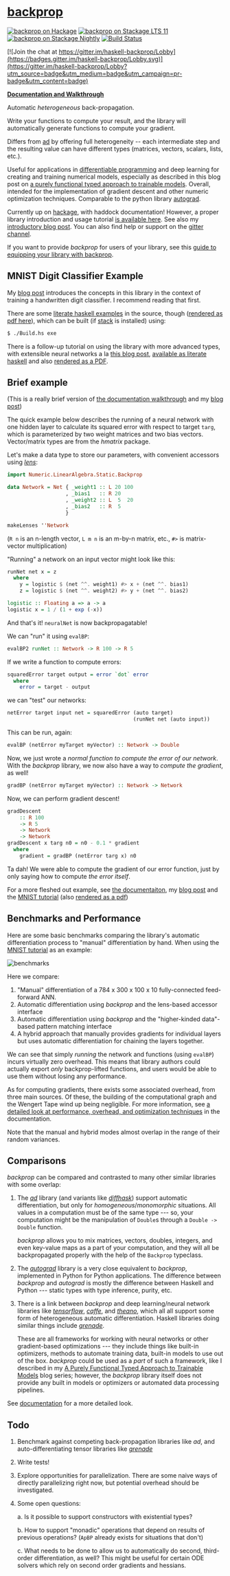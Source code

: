 [backprop][docs]
================

[![backprop on Hackage](https://img.shields.io/hackage/v/backprop.svg?maxAge=86400)](https://hackage.haskell.org/package/backprop)
[![backprop on Stackage LTS 11](http://stackage.org/package/backprop/badge/lts-11)](http://stackage.org/lts-11/package/backprop)
[![backprop on Stackage Nightly](http://stackage.org/package/backprop/badge/nightly)](http://stackage.org/nightly/package/backprop)
[![Build Status](https://travis-ci.org/mstksg/backprop.svg?branch=master)](https://travis-ci.org/mstksg/backprop)

[![Join the chat at https://gitter.im/haskell-backprop/Lobby](https://badges.gitter.im/haskell-backprop/Lobby.svg)](https://gitter.im/haskell-backprop/Lobby?utm_source=badge&utm_medium=badge&utm_campaign=pr-badge&utm_content=badge)

[**Documentation and Walkthrough**][docs]

[docs]: https://backprop.jle.im

Automatic *heterogeneous* back-propagation.

Write your functions to compute your result, and the library will automatically
generate functions to compute your gradient.

Differs from [ad][] by offering full heterogeneity -- each intermediate step
and the resulting value can have different types (matrices, vectors, scalars,
lists, etc.).

[ad]: http://hackage.haskell.org/package/ad

Useful for applications in [differentiable programming][dp] and deep learning
for creating and training numerical models, especially as described in this
blog post on [a purely functional typed approach to trainable models][models].
Overall, intended for the implementation of gradient descent and other numeric
optimization techniques.  Comparable to the python library [autograd][].

[dp]: https://www.facebook.com/yann.lecun/posts/10155003011462143
[models]: https://blog.jle.im/entry/purely-functional-typed-models-1.html
[autograd]: https://github.com/HIPS/autograd

Currently up on [hackage][], with haddock documentation!  However, a proper
library introduction and usage tutorial [is available here][docs].  See also my
[introductory blog post][blog].  You can also find help or support on the
[gitter channel][gitter].

[hackage]: http://hackage.haskell.org/package/backprop
[blog]: https://blog.jle.im/entry/introducing-the-backprop-library.html
[gitter]: https://gitter.im/haskell-backprop/Lobby

If you want to provide *backprop* for users of your library, see this [guide
to equipping your library with backprop][library].

[library]: https://backprop.jle.im/08-equipping-your-library.html


MNIST Digit Classifier Example
------------------------------

My [blog post][blog] introduces the concepts in this library in the context of
training a handwritten digit classifier.  I recommend reading that first.

There are some [literate haskell examples][mnist-lhs] in the source, though
([rendered as pdf here][mnist-pdf]), which can be built (if [stack][] is
installed) using:

[mnist-lhs]: https://github.com/mstksg/backprop/blob/master/samples/backprop-mnist.lhs
[mnist-pdf]: https://github.com/mstksg/backprop/blob/master/renders/backprop-mnist.pdf
[stack]: http://haskellstack.org/

```bash
$ ./Build.hs exe
```

There is a follow-up tutorial on using the library with more advanced types,
with extensible neural networks a la [this blog post][blog], [available as
literate haskell][neural-lhs] and also [rendered as a PDF][neural-pdf].

[blog]: https://blog.jle.im/entries/series/+practical-dependent-types-in-haskell.html
[neural-lhs]: https://github.com/mstksg/backprop/blob/master/samples/extensible-neural.lhs
[neural-pdf]: https://github.com/mstksg/backprop/blob/master/renders/extensible-neural.pdf

Brief example
-------------

(This is a really brief version of [the documentation walkthrough][docs] and my
[blog post][blog])

The quick example below describes the running of a neural network with one
hidden layer to calculate its squared error with respect to target `targ`,
which is parameterized by two weight matrices and two bias vectors.
Vector/matrix types are from the *hmatrix* package.

Let's make a data type to store our parameters, with convenient accessors using
*[lens][]*:

[lens]: http://hackage.haskell.org/package/lens

```haskell
import Numeric.LinearAlgebra.Static.Backprop

data Network = Net { _weight1 :: L 20 100
                   , _bias1   :: R 20
                   , _weight2 :: L  5  20
                   , _bias2   :: R  5
                   }

makeLenses ''Network
```

(`R n` is an n-length vector, `L m n` is an m-by-n matrix, etc., `#>` is
matrix-vector multiplication)

"Running" a network on an input vector might look like this:

```haskell
runNet net x = z
  where
    y = logistic $ (net ^^. weight1) #> x + (net ^^. bias1)
    z = logistic $ (net ^^. weight2) #> y + (net ^^. bias2)

logistic :: Floating a => a -> a
logistic x = 1 / (1 + exp (-x))
```

And that's it!  `neuralNet` is now backpropagatable!

We can "run" it using `evalBP`:

```haskell
evalBP2 runNet :: Network -> R 100 -> R 5
```

If we write a function to compute errors:

```haskell
squaredError target output = error `dot` error
  where
    error = target - output
```

we can "test" our networks:

```haskell
netError target input net = squaredError (auto target)
                                         (runNet net (auto input))
```

This can be run, again:

```haskell
evalBP (netError myTarget myVector) :: Network -> Double
```

Now, we just wrote a *normal function to compute the error of our network*.
With the *backprop* library, we now also have a way to *compute the gradient*,
as well!

```haskell
gradBP (netError myTarget myVector) :: Network -> Network
```

Now, we can perform gradient descent!

```haskell
gradDescent
    :: R 100
    -> R 5
    -> Network
    -> Network
gradDescent x targ n0 = n0 - 0.1 * gradient
  where
    gradient = gradBP (netError targ x) n0
```

Ta dah!  We were able to compute the gradient of our error function, just by
only saying how to compute *the error itself*.

For a more fleshed out example, see [the documentaiton][docs], my [blog
post][blog] and the [MNIST tutorial][mnist-lhs] (also [rendered as a
pdf][mnist-pdf])

Benchmarks and Performance
--------------------------

Here are some basic benchmarks comparing the library's automatic
differentiation process to "manual" differentiation by hand.  When using the
[MNIST tutorial][bench] as an example:

[bench]: https://github.com/mstksg/backprop/blob/master/bench/bench.hs

![benchmarks](https://i.imgur.com/rLUx4x4.png)

Here we compare:

1.  "Manual" differentiation of a 784 x 300 x 100 x 10 fully-connected
    feed-forward ANN.
2.  Automatic differentiation using *backprop* and the lens-based accessor
    interface
3.  Automatic differentiation using *backprop* and the "higher-kinded
    data"-based pattern matching interface
4.  A hybrid approach that manually provides gradients for individual layers
    but uses automatic differentiation for chaining the layers together.

We can see that simply *running* the network and functions (using `evalBP`)
incurs virtually zero overhead.  This means that library authors could actually
export *only* backprop-lifted functions, and users would be able to use them
without losing any performance.

As for computing gradients, there exists some associated overhead, from three
main sources.  Of these, the building of the computational graph and the
Wengert Tape wind up being negligible.  For more information, see [a detailed
look at performance, overhead, and optimization techniques][performance] in the
documentation.

[performance]: https://backprop.jle.im/07-performance.html

Note that the manual and hybrid modes almost overlap in the range of their
random variances.

Comparisons
-----------

*backprop* can be compared and contrasted to many other similar libraries with
some overlap:

1.  The *[ad][]* library (and variants like *[diffhask][]*) support automatic
    differentiation, but only for *homogeneous*/*monomorphic* situations.  All
    values in a computation must be of the same type --- so, your computation
    might be the manipulation of `Double`s through a `Double -> Double`
    function.

    *backprop* allows you to mix matrices, vectors, doubles, integers, and even
    key-value maps as a part of your computation, and they will all be
    backpropagated properly with the help of the `Backprop` typeclass.

2.  The *[autograd][]* library is a very close equivalent to *backprop*,
    implemented in Python for Python applications.  The difference between
    *backprop* and *autograd* is mostly the difference between Haskell and
    Python --- static types with type inference, purity, etc.

3.  There is a link between *backprop* and deep learning/neural network
    libraries like *[tensorflow][]*, *[caffe][]*, and *[theano][]*, which all
    all support some form of heterogeneous automatic differentiation.  Haskell
    libraries doing similar things include *[grenade][]*.

    These are all frameworks for working with neural networks or other
    gradient-based optimizations --- they include things like built-in
    optimizers, methods to automate training data, built-in models to use out
    of the box.  *backprop* could be used as a *part* of such a framework, like
    I described in my [A Purely Functional Typed Approach to Trainable
    Models][models] blog series; however, the *backprop* library itself does
    not provide any built in models or optimizers or automated data processing
    pipelines.

[diffhask]: https://hackage.haskell.org/package/diffhask
[tensorflow]: https://www.tensorflow.org/
[caffe]: http://caffe.berkeleyvision.org/
[theano]: http://www.deeplearning.net/software/theano/
[grenade]: http://hackage.haskell.org/package/grenade

See [documentation][comparisons] for a more detailed look.

[comparisons]: https://backprop.jle.im/09-comparisons.html

Todo
----

1.  Benchmark against competing back-propagation libraries like *ad*, and
    auto-differentiating tensor libraries like *[grenade][]*

    [grenade]: https://github.com/HuwCampbell/grenade

2.  Write tests!

3.  Explore opportunities for parallelization.  There are some naive ways of
    directly parallelizing right now, but potential overhead should be
    investigated.

4.  Some open questions:

    a.  Is it possible to support constructors with existential types?

    b.  How to support "monadic" operations that depend on results of previous
        operations? (`ApBP` already exists for situations that don't)

    c.  What needs to be done to allow us to automatically do second,
        third-order differentiation, as well?  This might be useful for certain
        ODE solvers which rely on second order gradients and hessians.
